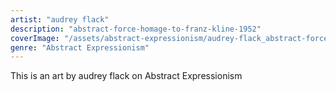 ```yaml
---
artist: "audrey flack"
description: "abstract-force-homage-to-franz-kline-1952"
coverImage: "/assets/abstract-expressionism/audrey-flack_abstract-force-homage-to-franz-kline-1952.jpg"
genre: "Abstract Expressionism"
---
```

This is an art by audrey flack on Abstract Expressionism

